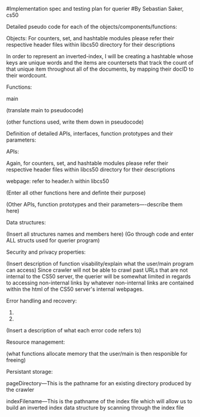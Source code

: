 #Implementation spec and testing plan for querier 
#By Sebastian Saker, cs50

Detailed pseudo code for each of the objects/components/functions:

Objects:
For counters, set, and hashtable modules please refer their respective
header files within libcs50 directory for their descriptions

In order to represent an inverted-index, I will be creating a hashtable whose keys are unique words and the items are countersets that track the count of that unique item throughout all of the documents, by mapping their docID to their wordcount.


Functions:

main

(translate main to pseudocode)


(other functions used, write them down in pseudocode)


Definition of detailed APIs, interfaces, function prototypes and their parameters:

APIs:

Again, for counters, set, and hashtable modules please refer their respective
header files within libcs50 directory for their descriptions

webpage: refer to header.h within libcs50

(Enter all other functions here and definte their purpose)


(Other APIs, function prototypes and their parameters—-describe them here)
 


Data structures:

(Insert all structures names and members here)
(Go through code and enter ALL structs used for querier program)


Security and privacy properties:

(Insert description of function visability/explain what the user/main program can access)
Since crawler will not be able to crawl past URLs that are not internal to the CS50 server,
the querier will be somewhat limited in regards to accessing non-internal links by whatever non-internal links are contained within the html of the CS50 server's internal webpages.

Error handling and recovery:

1. 

2.

(Insert a description of what each error code refers to)


Resource management:

(what functions allocate memory that the user/main is then responible for freeing)



Persistant storage:

pageDirectory—This is the pathname for an existing directory produced by the crawler

indexFilename—This is the pathname of the index file which will allow us to build an inverted index data structure by scanning through the index file


